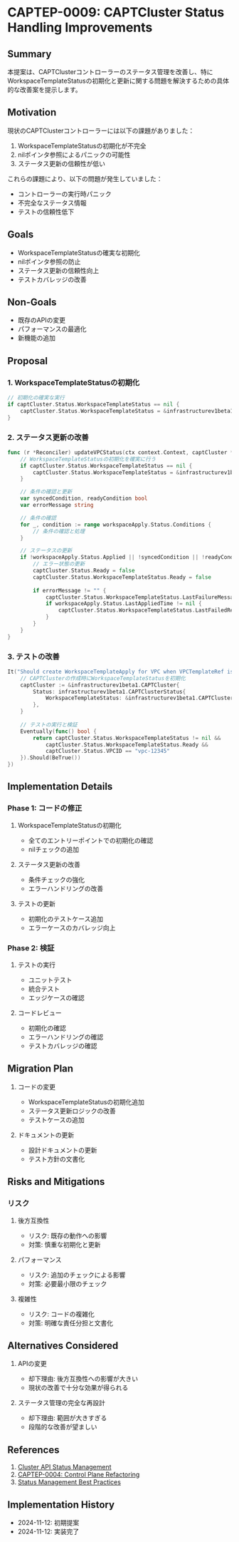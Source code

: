# CAPTEP-0009: CAPTCluster Status Handling Improvements

## Summary

本提案は、CAPTClusterコントローラーのステータス管理を改善し、特にWorkspaceTemplateStatusの初期化と更新に関する問題を解決するための具体的な改善案を提示します。

## Motivation

現状のCAPTClusterコントローラーには以下の課題がありました：

1. WorkspaceTemplateStatusの初期化が不完全
2. nilポインタ参照によるパニックの可能性
3. ステータス更新の信頼性が低い

これらの課題により、以下の問題が発生していました：
- コントローラーの実行時パニック
- 不完全なステータス情報
- テストの信頼性低下

## Goals

- WorkspaceTemplateStatusの確実な初期化
- nilポインタ参照の防止
- ステータス更新の信頼性向上
- テストカバレッジの改善

## Non-Goals

- 既存のAPIの変更
- パフォーマンスの最適化
- 新機能の追加

## Proposal

### 1. WorkspaceTemplateStatusの初期化

```go
// 初期化の確実な実行
if captCluster.Status.WorkspaceTemplateStatus == nil {
    captCluster.Status.WorkspaceTemplateStatus = &infrastructurev1beta1.CAPTClusterWorkspaceStatus{}
}
```

### 2. ステータス更新の改善

```go
func (r *Reconciler) updateVPCStatus(ctx context.Context, captCluster *infrastructurev1beta1.CAPTCluster, cluster *clusterv1.Cluster, workspaceApply *infrastructurev1beta1.WorkspaceTemplateApply) (Result, error) {
    // WorkspaceTemplateStatusの初期化を確実に行う
    if captCluster.Status.WorkspaceTemplateStatus == nil {
        captCluster.Status.WorkspaceTemplateStatus = &infrastructurev1beta1.CAPTClusterWorkspaceStatus{}
    }

    // 条件の確認と更新
    var syncedCondition, readyCondition bool
    var errorMessage string

    // 条件の確認
    for _, condition := range workspaceApply.Status.Conditions {
        // 条件の確認と処理
    }

    // ステータスの更新
    if !workspaceApply.Status.Applied || !syncedCondition || !readyCondition {
        // エラー状態の更新
        captCluster.Status.Ready = false
        captCluster.Status.WorkspaceTemplateStatus.Ready = false
        
        if errorMessage != "" {
            captCluster.Status.WorkspaceTemplateStatus.LastFailureMessage = errorMessage
            if workspaceApply.Status.LastAppliedTime != nil {
                captCluster.Status.WorkspaceTemplateStatus.LastFailedRevision = workspaceApply.Status.LastAppliedTime.String()
            }
        }
    }
}
```

### 3. テストの改善

```go
It("Should create WorkspaceTemplateApply for VPC when VPCTemplateRef is specified", func() {
    // CAPTClusterの作成時にWorkspaceTemplateStatusを初期化
    captCluster := &infrastructurev1beta1.CAPTCluster{
        Status: infrastructurev1beta1.CAPTClusterStatus{
            WorkspaceTemplateStatus: &infrastructurev1beta1.CAPTClusterWorkspaceStatus{},
        },
    }
    
    // テストの実行と検証
    Eventually(func() bool {
        return captCluster.Status.WorkspaceTemplateStatus != nil &&
            captCluster.Status.WorkspaceTemplateStatus.Ready &&
            captCluster.Status.VPCID == "vpc-12345"
    }).Should(BeTrue())
})
```

## Implementation Details

### Phase 1: コードの修正

1. WorkspaceTemplateStatusの初期化
   - 全てのエントリーポイントでの初期化の確認
   - nilチェックの追加

2. ステータス更新の改善
   - 条件チェックの強化
   - エラーハンドリングの改善

3. テストの更新
   - 初期化のテストケース追加
   - エラーケースのカバレッジ向上

### Phase 2: 検証

1. テストの実行
   - ユニットテスト
   - 統合テスト
   - エッジケースの確認

2. コードレビュー
   - 初期化の確認
   - エラーハンドリングの確認
   - テストカバレッジの確認

## Migration Plan

1. コードの変更
   - WorkspaceTemplateStatusの初期化追加
   - ステータス更新ロジックの改善
   - テストケースの追加

2. ドキュメントの更新
   - 設計ドキュメントの更新
   - テスト方針の文書化

## Risks and Mitigations

### リスク

1. 後方互換性
   - リスク: 既存の動作への影響
   - 対策: 慎重な初期化と更新

2. パフォーマンス
   - リスク: 追加のチェックによる影響
   - 対策: 必要最小限のチェック

3. 複雑性
   - リスク: コードの複雑化
   - 対策: 明確な責任分担と文書化

## Alternatives Considered

1. APIの変更
   - 却下理由: 後方互換性への影響が大きい
   - 現状の改善で十分な効果が得られる

2. ステータス管理の完全な再設計
   - 却下理由: 範囲が大きすぎる
   - 段階的な改善が望ましい

## References

1. [Cluster API Status Management](https://cluster-api.sigs.k8s.io/developer/architecture/controllers/status.html)
2. [CAPTEP-0004: Control Plane Refactoring](0004-controlplane-refactoring.md)
3. [Status Management Best Practices](../design/status-management-best-practices.md)

## Implementation History

- 2024-11-12: 初期提案
- 2024-11-12: 実装完了
